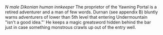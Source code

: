 *N male Dikonian human innkeeper*
The proprietor of the Yawning Portal is a retired adventurer and a man of few words. Durnan (see appendix B) bluntly warns adventurers of lower than 5th level that entering Undermountain "isn't a good idea."' He keeps a magic greatsword hidden behind the bar just in case something monstrous crawls up out of the entry well.